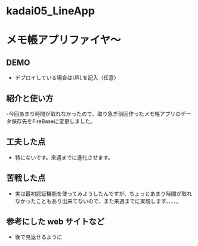 # kadai05_LineApp

# メモ帳アプリファイヤ～

## DEMO

  - デプロイしている場合はURLを記入（任意）

## 紹介と使い方

  -今回あまり時間が取れなかったので、取り急ぎ前回作ったメモ帳アプリのデータ保存先をFireBaseに変更しました。

## 工夫した点

  - 特にないです。来週までに進化させます。

## 苦戦した点

  - 実は最初認証機能を使ってみようしたんですが、ちょっとあまり時間が取れなかったこともあり出来てないので、また来週までに実現します、、、、。

## 参考にした web サイトなど

  - 後で見返せるように
